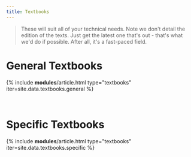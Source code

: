 ```yaml
---
title: Textbooks
---
```


> These will suit all of your technical needs. Note we don't detail the edition of the texts. Just get the latest one that's out - that's what we'd do if possible. After all, it's a fast-paced field.

# General Textbooks

{% include __modules__/article.html
  type="textbooks"
  iter=site.data.textbooks.general %}

<br />

# Specific Textbooks

{% include __modules__/article.html
  type="textbooks"
  iter=site.data.textbooks.specific %}
